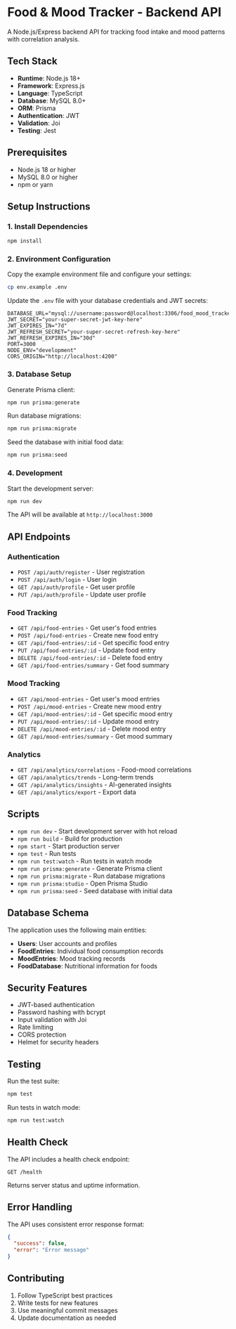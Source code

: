 # Food & Mood Tracker - Backend API

A Node.js/Express backend API for tracking food intake and mood patterns with correlation analysis.

## Tech Stack

- **Runtime**: Node.js 18+
- **Framework**: Express.js
- **Language**: TypeScript
- **Database**: MySQL 8.0+
- **ORM**: Prisma
- **Authentication**: JWT
- **Validation**: Joi
- **Testing**: Jest

## Prerequisites

- Node.js 18 or higher
- MySQL 8.0 or higher
- npm or yarn

## Setup Instructions

### 1. Install Dependencies

```bash
npm install
```

### 2. Environment Configuration

Copy the example environment file and configure your settings:

```bash
cp env.example .env
```

Update the `.env` file with your database credentials and JWT secrets:

```env
DATABASE_URL="mysql://username:password@localhost:3306/food_mood_tracker"
JWT_SECRET="your-super-secret-jwt-key-here"
JWT_EXPIRES_IN="7d"
JWT_REFRESH_SECRET="your-super-secret-refresh-key-here"
JWT_REFRESH_EXPIRES_IN="30d"
PORT=3000
NODE_ENV="development"
CORS_ORIGIN="http://localhost:4200"
```

### 3. Database Setup

Generate Prisma client:

```bash
npm run prisma:generate
```

Run database migrations:

```bash
npm run prisma:migrate
```

Seed the database with initial food data:

```bash
npm run prisma:seed
```

### 4. Development

Start the development server:

```bash
npm run dev
```

The API will be available at `http://localhost:3000`

## API Endpoints

### Authentication
- `POST /api/auth/register` - User registration
- `POST /api/auth/login` - User login
- `GET /api/auth/profile` - Get user profile
- `PUT /api/auth/profile` - Update user profile

### Food Tracking
- `GET /api/food-entries` - Get user's food entries
- `POST /api/food-entries` - Create new food entry
- `GET /api/food-entries/:id` - Get specific food entry
- `PUT /api/food-entries/:id` - Update food entry
- `DELETE /api/food-entries/:id` - Delete food entry
- `GET /api/food-entries/summary` - Get food summary

### Mood Tracking
- `GET /api/mood-entries` - Get user's mood entries
- `POST /api/mood-entries` - Create new mood entry
- `GET /api/mood-entries/:id` - Get specific mood entry
- `PUT /api/mood-entries/:id` - Update mood entry
- `DELETE /api/mood-entries/:id` - Delete mood entry
- `GET /api/mood-entries/summary` - Get mood summary

### Analytics
- `GET /api/analytics/correlations` - Food-mood correlations
- `GET /api/analytics/trends` - Long-term trends
- `GET /api/analytics/insights` - AI-generated insights
- `GET /api/analytics/export` - Export data

## Scripts

- `npm run dev` - Start development server with hot reload
- `npm run build` - Build for production
- `npm start` - Start production server
- `npm test` - Run tests
- `npm run test:watch` - Run tests in watch mode
- `npm run prisma:generate` - Generate Prisma client
- `npm run prisma:migrate` - Run database migrations
- `npm run prisma:studio` - Open Prisma Studio
- `npm run prisma:seed` - Seed database with initial data

## Database Schema

The application uses the following main entities:

- **Users**: User accounts and profiles
- **FoodEntries**: Individual food consumption records
- **MoodEntries**: Mood tracking records
- **FoodDatabase**: Nutritional information for foods

## Security Features

- JWT-based authentication
- Password hashing with bcrypt
- Input validation with Joi
- Rate limiting
- CORS protection
- Helmet for security headers

## Testing

Run the test suite:

```bash
npm test
```

Run tests in watch mode:

```bash
npm run test:watch
```

## Health Check

The API includes a health check endpoint:

```
GET /health
```

Returns server status and uptime information.

## Error Handling

The API uses consistent error response format:

```json
{
  "success": false,
  "error": "Error message"
}
```

## Contributing

1. Follow TypeScript best practices
2. Write tests for new features
3. Use meaningful commit messages
4. Update documentation as needed
